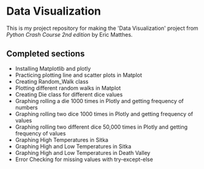 # Data Visualization
This is my project repository for making the 'Data Visualization' project from <em>Python Crash Course 2nd edition</em> by Eric Matthes.

## Completed sections
* Installing Matplotlib and plotly
* Practicing plotting line and scatter plots in Matplot
* Creating Random_Walk class
* Plotting different random walks in Matplot
* Creating Die class for different dice values
* Graphing rolling a die 1000 times in Plotly and getting frequency of numbers
* Graphing rolling two dice 1000 times in Plotly and getting frequency of values
* Graphing rolling two different dice 50,000 times in Plotly and getting frequency of values
* Graphing High Temperatures in Sitka
* Graphing High and Low Temperatures in Sitka
* Graphing High and Low Temperatures in Death Valley
* Error Checking for missing values with try-except-else
